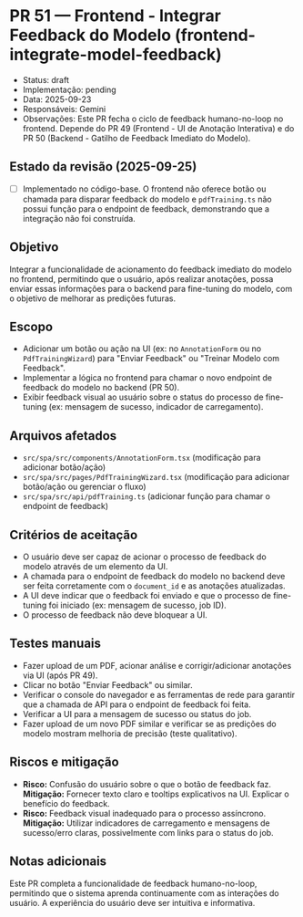 # PR 51 — Frontend - Integrar Feedback do Modelo (frontend-integrate-model-feedback)

- Status: draft
- Implementação: pending
- Data: 2025-09-23
- Responsáveis: Gemini
- Observações: Este PR fecha o ciclo de feedback humano-no-loop no frontend. Depende do PR 49 (Frontend - UI de Anotação Interativa) e do PR 50 (Backend - Gatilho de Feedback Imediato do Modelo).

## Estado da revisão (2025-09-25)

- [ ] Implementado no código-base. O frontend não oferece botão ou chamada para disparar feedback do modelo e `pdfTraining.ts` não possui função para o endpoint de feedback, demonstrando que a integração não foi construída.

## Objetivo

Integrar a funcionalidade de acionamento do feedback imediato do modelo no frontend, permitindo que o usuário, após realizar anotações, possa enviar essas informações para o backend para fine-tuning do modelo, com o objetivo de melhorar as predições futuras.

## Escopo

- Adicionar um botão ou ação na UI (ex: no `AnnotationForm` ou no `PdfTrainingWizard`) para "Enviar Feedback" ou "Treinar Modelo com Feedback".
- Implementar a lógica no frontend para chamar o novo endpoint de feedback do modelo no backend (PR 50).
- Exibir feedback visual ao usuário sobre o status do processo de fine-tuning (ex: mensagem de sucesso, indicador de carregamento).

## Arquivos afetados

- `src/spa/src/components/AnnotationForm.tsx` (modificação para adicionar botão/ação)
- `src/spa/src/pages/PdfTrainingWizard.tsx` (modificação para adicionar botão/ação ou gerenciar o fluxo)
- `src/spa/src/api/pdfTraining.ts` (adicionar função para chamar o endpoint de feedback)

## Critérios de aceitação

- O usuário deve ser capaz de acionar o processo de feedback do modelo através de um elemento da UI.
- A chamada para o endpoint de feedback do modelo no backend deve ser feita corretamente com o `document_id` e as anotações atualizadas.
- A UI deve indicar que o feedback foi enviado e que o processo de fine-tuning foi iniciado (ex: mensagem de sucesso, job ID).
- O processo de feedback não deve bloquear a UI.

## Testes manuais

- Fazer upload de um PDF, acionar análise e corrigir/adicionar anotações via UI (após PR 49).
- Clicar no botão "Enviar Feedback" ou similar.
- Verificar o console do navegador e as ferramentas de rede para garantir que a chamada de API para o endpoint de feedback foi feita.
- Verificar a UI para a mensagem de sucesso ou status do job.
- Fazer upload de um novo PDF similar e verificar se as predições do modelo mostram melhoria de precisão (teste qualitativo).

## Riscos e mitigação

- **Risco:** Confusão do usuário sobre o que o botão de feedback faz. **Mitigação:** Fornecer texto claro e tooltips explicativos na UI. Explicar o benefício do feedback.
- **Risco:** Feedback visual inadequado para o processo assíncrono. **Mitigação:** Utilizar indicadores de carregamento e mensagens de sucesso/erro claras, possivelmente com links para o status do job.

## Notas adicionais

Este PR completa a funcionalidade de feedback humano-no-loop, permitindo que o sistema aprenda continuamente com as interações do usuário. A experiência do usuário deve ser intuitiva e informativa.